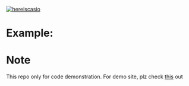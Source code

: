 [![hereiscasio](https://circleci.com/gh/hereiscasio/cio.svg?style=shield)]()

# Example:

# Note
This repo only for code demonstration. For demo site, plz check [this](http://ciosystem.web.app/) out
